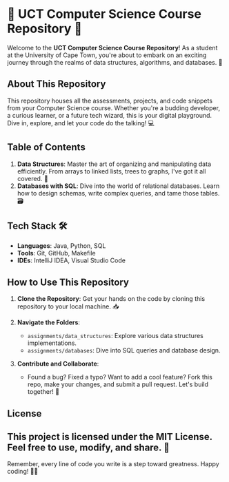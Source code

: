# 🌟 UCT Computer Science Course Repository 🌟

Welcome to the **UCT Computer Science Course Repository**! As a student at the University of Cape Town, you're about to embark on an exciting journey through the realms of data structures, algorithms, and databases. 🚀

## About This Repository

This repository houses all the assessments, projects, and code snippets from your Computer Science course. Whether you're a budding developer, a curious learner, or a future tech wizard, this is your digital playground. Dive in, explore, and let your code do the talking! 💻

## Table of Contents

1. **Data Structures**: Master the art of organizing and manipulating data efficiently. From arrays to linked lists, trees to graphs, I've got it all covered. 🌳
2. **Databases with SQL**: Dive into the world of relational databases. Learn how to design schemas, write complex queries, and tame those tables. 🗃️

## Tech Stack 🛠️

- **Languages**: Java, Python, SQL
- **Tools**: Git, GitHub, Makefile
- **IDEs**: IntelliJ IDEA, Visual Studio Code

## How to Use This Repository

1. **Clone the Repository**: Get your hands on the code by cloning this repository to your local machine. 📥

2. **Navigate the Folders**:
   - `assignments/data_structures`: Explore various data structures implementations.
   - `assignments/databases`: Dive into SQL queries and database design.

3. **Contribute and Collaborate**:
   - Found a bug? Fixed a typo? Want to add a cool feature? Fork this repo, make your changes, and submit a pull request. Let's build together! 🤝

## License

This project is licensed under the **MIT License**. Feel free to use, modify, and share. 📜
---

Remember, every line of code you write is a step toward greatness. Happy coding! 🚀🔥
